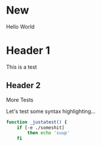 # New 
Hello World


# Header 1
This is a test

## Header 2
More Tests

Let's test some syntax highlighting...


```bash
function _justatest() {
    if [-e ./someshit]
        then echo 'suup'
    fi
```




